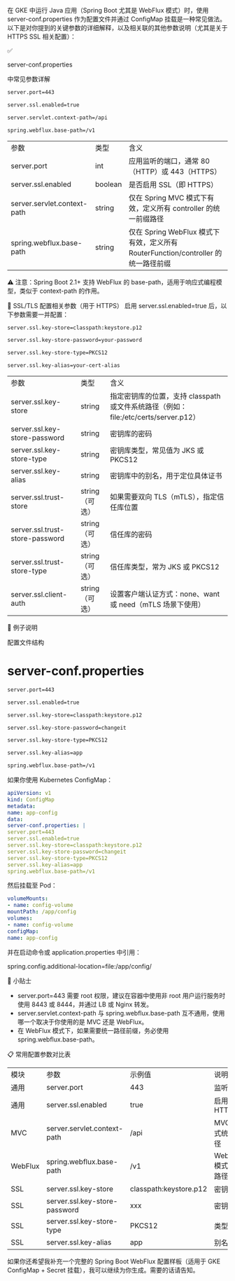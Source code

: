 在 GKE 中运行 Java 应用（Spring Boot 尤其是 WebFlux 模式）时，使用 server-conf.properties 作为配置文件并通过 ConfigMap 挂载是一种常见做法。以下是对你提到的关键参数的详细解释，以及相关联的其他参数说明（尤其是关于 HTTPS SSL 相关配置）：

✅

server-conf.properties

中常见参数详解
```bash
server.port=443

server.ssl.enabled=true

server.servlet.context-path=/api

spring.webflux.base-path=/v1
```

|                             |         |                                                                                   |
| --------------------------- | ------- | --------------------------------------------------------------------------------- |
| 参数                        | 类型    | 含义                                                                              |
| server.port                 | int     | 应用监听的端口，通常 80（HTTP）或 443（HTTPS）                                    |
| server.ssl.enabled          | boolean | 是否启用 SSL（即 HTTPS）                                                          |
| server.servlet.context-path | string  | 仅在 Spring MVC 模式下有效，定义所有 controller 的统一前缀路径                    |
| spring.webflux.base-path    | string  | 仅在 Spring WebFlux 模式下有效，定义所有 RouterFunction/controller 的统一路径前缀 |

⚠️ 注意：Spring Boot 2.1+ 支持 WebFlux 的 base-path，适用于响应式编程模型，类似于 context-path 的作用。

🔐 SSL/TLS 配置相关参数（用于 HTTPS）
启用 server.ssl.enabled=true 后，以下参数需要一并配置：

```bash
server.ssl.key-store=classpath:keystore.p12

server.ssl.key-store-password=your-password

server.ssl.key-store-type=PKCS12

server.ssl.key-alias=your-cert-alias
```

|                                 |                |                                                                                     |
| ------------------------------- | -------------- | ----------------------------------------------------------------------------------- |
| 参数                            | 类型           | 含义                                                                                |
| server.ssl.key-store            | string         | 指定密钥库的位置，支持 classpath 或文件系统路径（例如：file:/etc/certs/server.p12） |
| server.ssl.key-store-password   | string         | 密钥库的密码                                                                        |
| server.ssl.key-store-type       | string         | 密钥库类型，常见值为 JKS 或 PKCS12                                                  |
| server.ssl.key-alias            | string         | 密钥库中的别名，用于定位具体证书                                                    |
| server.ssl.trust-store          | string（可选） | 如果需要双向 TLS（mTLS），指定信任库位置                                            |
| server.ssl.trust-store-password | string（可选） | 信任库的密码                                                                        |
| server.ssl.trust-store-type     | string（可选） | 信任库类型，常为 JKS 或 PKCS12                                                      |
| server.ssl.client-auth          | string（可选） | 设置客户端认证方式：none、want 或 need（mTLS 场景下使用）                           |

🧠 例子说明

配置文件结构

# server-conf.properties
```bash
server.port=443

server.ssl.enabled=true

server.ssl.key-store=classpath:keystore.p12

server.ssl.key-store-password=changeit

server.ssl.key-store-type=PKCS12

server.ssl.key-alias=app

spring.webflux.base-path=/v1
```
如果你使用 Kubernetes ConfigMap：
```yaml
apiVersion: v1
kind: ConfigMap
metadata:
name: app-config
data:
server-conf.properties: |
server.port=443
server.ssl.enabled=true
server.ssl.key-store=classpath:keystore.p12
server.ssl.key-store-password=changeit
server.ssl.key-store-type=PKCS12
server.ssl.key-alias=app
spring.webflux.base-path=/v1
```
然后挂载至 Pod：
```yaml
volumeMounts:
- name: config-volume
mountPath: /app/config
volumes:
- name: config-volume
configMap:
name: app-config
```
并在启动命令或 application.properties 中引用：

spring.config.additional-location=file:/app/config/

🧩 小贴士

- server.port=443 需要 root 权限，建议在容器中使用非 root 用户运行服务时使用 8443 或 8444，并通过 LB 或 Nginx 转发。
- server.servlet.context-path 与 spring.webflux.base-path 互不通用，使用哪一个取决于你使用的是 MVC 还是 WebFlux。
- 在 WebFlux 模式下，如果需要统一路径前缀，务必使用 spring.webflux.base-path。

📋 常用配置参数对比表

|         |                               |                        |                      |
| ------- | ----------------------------- | ---------------------- | -------------------- |
| 模块    | 参数                          | 示例值                 | 说明                 |
| 通用    | server.port                   | 443                    | 监听端口             |
| 通用    | server.ssl.enabled            | true                   | 启用 HTTPS           |
| MVC     | server.servlet.context-path   | /api                   | MVC 模式统一路径     |
| WebFlux | spring.webflux.base-path      | /v1                    | WebFlux 模式统一路径 |
| SSL     | server.ssl.key-store          | classpath:keystore.p12 | 密钥路径             |
| SSL     | server.ssl.key-store-password | xxx                    | 密钥密码             |
| SSL     | server.ssl.key-store-type     | PKCS12                 | 类型                 |
| SSL     | server.ssl.key-alias          | app                    | 别名                 |

如果你还希望我补充一个完整的 Spring Boot WebFlux 配置样板（适用于 GKE ConfigMap + Secret 挂载），我可以继续为你生成。需要的话请告知。
